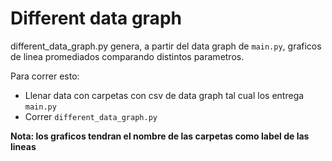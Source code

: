 # Different data graph

different_data_graph.py genera, a partir del data graph de ```main.py```, graficos de linea promediados comparando distintos parametros.

Para correr esto:
- Llenar data con carpetas con csv de data graph tal cual los entrega ```main.py```
- Correr ```different_data_graph.py```

**Nota: los graficos tendran el nombre de las carpetas como label de las lineas**


